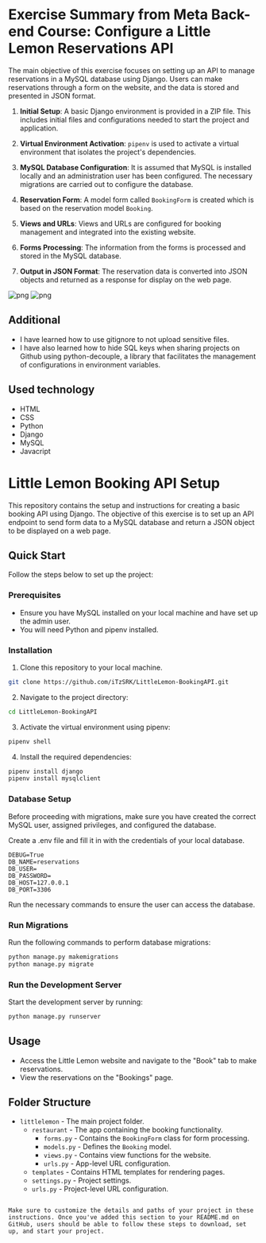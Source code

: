 # Exercise Summary from Meta Back-end Course: Configure a Little Lemon Reservations API

The main objective of this exercise focuses on setting up an API to manage reservations in a MySQL database using Django. Users can make reservations through a form on the website, and the data is stored and presented in JSON format.

1. **Initial Setup**: A basic Django environment is provided in a ZIP file. This includes initial files and configurations needed to start the project and application.

2. **Virtual Environment Activation**: `pipenv` is used to activate a virtual environment that isolates the project's dependencies.

3. **MySQL Database Configuration**: It is assumed that MySQL is installed locally and an administration user has been configured. The necessary migrations are carried out to configure the database.

4. **Reservation Form**: A model form called `BookingForm` is created which is based on the reservation model `Booking`.

5. **Views and URLs**: Views and URLs are configured for booking management and integrated into the existing website.

6. **Forms Processing**: The information from the forms is processed and stored in the MySQL database.

7. **Output in JSON Format**: The reservation data is converted into JSON objects and returned as a response for display on the web page.


![png](https://github.com/iTzSRK/LittleLemon-BookingAPI/raw/main/images/1.PNG)
![png](https://github.com/iTzSRK/LittleLemon-BookingAPI/raw/main/images/2.png)

## Additional
- I have learned how to use gitignore to not upload sensitive files.
- I have also learned how to hide SQL keys when sharing projects on Github using python-decouple, a library that facilitates the management of configurations in environment variables.


## Used technology
- HTML
- CSS
- Python
- Django
- MySQL
- Javacript


# Little Lemon Booking API Setup

This repository contains the setup and instructions for creating a basic booking API using Django. The objective of this exercise is to set up an API endpoint to send form data to a MySQL database and return a JSON object to be displayed on a web page.

## Quick Start

Follow the steps below to set up the project:

### Prerequisites

- Ensure you have MySQL installed on your local machine and have set up the admin user.
- You will need Python and pipenv installed.

### Installation

1. Clone this repository to your local machine.

```bash
git clone https://github.com/iTzSRK/LittleLemon-BookingAPI.git
```

2. Navigate to the project directory:

```bash
cd LittleLemon-BookingAPI
```

3. Activate the virtual environment using pipenv:

```bash
pipenv shell
```

4. Install the required dependencies:

```bash
pipenv install django
pipenv install mysqlclient
```

### Database Setup

Before proceeding with migrations, make sure you have created the correct MySQL user, assigned privileges, and configured the database.

Create a .env file and fill it in with the credentials of your local database.

```dotenv
DEBUG=True
DB_NAME=reservations
DB_USER=    
DB_PASSWORD=
DB_HOST=127.0.0.1
DB_PORT=3306
```

Run the necessary commands to ensure the user can access the database.

### Run Migrations

Run the following commands to perform database migrations:

```bash
python manage.py makemigrations
python manage.py migrate
```

### Run the Development Server

Start the development server by running:

```bash
python manage.py runserver
```

## Usage

- Access the Little Lemon website and navigate to the "Book" tab to make reservations.
- View the reservations on the "Bookings" page.

## Folder Structure

- `littlelemon` - The main project folder.
  - `restaurant` - The app containing the booking functionality.
    - `forms.py` - Contains the `BookingForm` class for form processing.
    - `models.py` - Defines the `Booking` model.
    - `views.py` - Contains view functions for the website.
    - `urls.py` - App-level URL configuration.
  - `templates` - Contains HTML templates for rendering pages.
  - `settings.py` - Project settings.
  - `urls.py` - Project-level URL configuration.
```

Make sure to customize the details and paths of your project in these instructions. Once you've added this section to your README.md on GitHub, users should be able to follow these steps to download, set up, and start your project.

